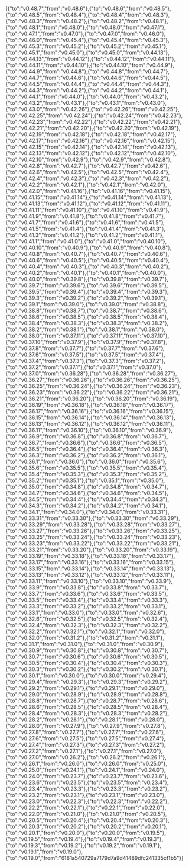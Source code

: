 [{"to":"v0.48.7","from":"v0.48.6"},{"to":"v0.48.6","from":"v0.48.5"},{"to":"v0.48.5","from":"v0.48.4"},{"to":"v0.48.4","from":"v0.48.3"},{"to":"v0.48.3","from":"v0.48.2"},{"to":"v0.48.2","from":"v0.48.1"},{"to":"v0.48.1","from":"v0.48.0"},{"to":"v0.48.0","from":"v0.47.1"},{"to":"v0.47.1","from":"v0.47.0"},{"to":"v0.47.0","from":"v0.46.0"},{"to":"v0.46.0","from":"v0.45.4"},{"to":"v0.45.4","from":"v0.45.3"},{"to":"v0.45.3","from":"v0.45.2"},{"to":"v0.45.2","from":"v0.45.1"},{"to":"v0.45.1","from":"v0.45.0"},{"to":"v0.45.0","from":"v0.44.13"},{"to":"v0.44.13","from":"v0.44.12"},{"to":"v0.44.12","from":"v0.44.11"},{"to":"v0.44.11","from":"v0.44.10"},{"to":"v0.44.10","from":"v0.44.9"},{"to":"v0.44.9","from":"v0.44.8"},{"to":"v0.44.8","from":"v0.44.7"},{"to":"v0.44.7","from":"v0.44.6"},{"to":"v0.44.6","from":"v0.44.5"},{"to":"v0.44.5","from":"v0.44.4"},{"to":"v0.44.4","from":"v0.44.3"},{"to":"v0.44.3","from":"v0.44.2"},{"to":"v0.44.2","from":"v0.44.1"},{"to":"v0.44.1","from":"v0.44.0"},{"to":"v0.44.0","from":"v0.43.2"},{"to":"v0.43.2","from":"v0.43.1"},{"to":"v0.43.1","from":"v0.43.0"},{"to":"v0.43.0","from":"v0.42.26"},{"to":"v0.42.26","from":"v0.42.25"},{"to":"v0.42.25","from":"v0.42.24"},{"to":"v0.42.24","from":"v0.42.23"},{"to":"v0.42.23","from":"v0.42.22"},{"to":"v0.42.22","from":"v0.42.21"},{"to":"v0.42.21","from":"v0.42.20"},{"to":"v0.42.20","from":"v0.42.19"},{"to":"v0.42.19","from":"v0.42.18"},{"to":"v0.42.18","from":"v0.42.17"},{"to":"v0.42.17","from":"v0.42.16"},{"to":"v0.42.16","from":"v0.42.15"},{"to":"v0.42.15","from":"v0.42.14"},{"to":"v0.42.14","from":"v0.42.13"},{"to":"v0.42.13","from":"v0.42.12"},{"to":"v0.42.12","from":"v0.42.10"},{"to":"v0.42.10","from":"v0.42.9"},{"to":"v0.42.9","from":"v0.42.8"},{"to":"v0.42.8","from":"v0.42.7"},{"to":"v0.42.7","from":"v0.42.6"},{"to":"v0.42.6","from":"v0.42.5"},{"to":"v0.42.5","from":"v0.42.4"},{"to":"v0.42.4","from":"v0.42.3"},{"to":"v0.42.3","from":"v0.42.2"},{"to":"v0.42.2","from":"v0.42.1"},{"to":"v0.42.1","from":"v0.42.0"},{"to":"v0.42.0","from":"v0.41.16"},{"to":"v0.41.16","from":"v0.41.15"},{"to":"v0.41.15","from":"v0.41.14"},{"to":"v0.41.14","from":"v0.41.13"},{"to":"v0.41.13","from":"v0.41.12"},{"to":"v0.41.12","from":"v0.41.11"},{"to":"v0.41.11","from":"v0.41.10"},{"to":"v0.41.10","from":"v0.41.9"},{"to":"v0.41.9","from":"v0.41.8"},{"to":"v0.41.8","from":"v0.41.7"},{"to":"v0.41.7","from":"v0.41.6"},{"to":"v0.41.6","from":"v0.41.5"},{"to":"v0.41.5","from":"v0.41.4"},{"to":"v0.41.4","from":"v0.41.3"},{"to":"v0.41.3","from":"v0.41.2"},{"to":"v0.41.2","from":"v0.41.1"},{"to":"v0.41.1","from":"v0.41.0"},{"to":"v0.41.0","from":"v0.40.10"},{"to":"v0.40.10","from":"v0.40.9"},{"to":"v0.40.9","from":"v0.40.8"},{"to":"v0.40.8","from":"v0.40.7"},{"to":"v0.40.7","from":"v0.40.6"},{"to":"v0.40.6","from":"v0.40.5"},{"to":"v0.40.5","from":"v0.40.4"},{"to":"v0.40.4","from":"v0.40.3"},{"to":"v0.40.3","from":"v0.40.2"},{"to":"v0.40.2","from":"v0.40.1"},{"to":"v0.40.1","from":"v0.40.0"},{"to":"v0.40.0","from":"v0.39.8"},{"to":"v0.39.8","from":"v0.39.7"},{"to":"v0.39.7","from":"v0.39.6"},{"to":"v0.39.6","from":"v0.39.5"},{"to":"v0.39.5","from":"v0.39.4"},{"to":"v0.39.4","from":"v0.39.3"},{"to":"v0.39.3","from":"v0.39.2"},{"to":"v0.39.2","from":"v0.39.1"},{"to":"v0.39.1","from":"v0.39.0"},{"to":"v0.39.0","from":"v0.38.8"},{"to":"v0.38.8","from":"v0.38.7"},{"to":"v0.38.7","from":"v0.38.6"},{"to":"v0.38.6","from":"v0.38.5"},{"to":"v0.38.5","from":"v0.38.4"},{"to":"v0.38.4","from":"v0.38.3"},{"to":"v0.38.3","from":"v0.38.2"},{"to":"v0.38.2","from":"v0.38.1"},{"to":"v0.38.1","from":"v0.38.0"},{"to":"v0.38.0","from":"v0.37.11"},{"to":"v0.37.11","from":"v0.37.10"},{"to":"v0.37.10","from":"v0.37.9"},{"to":"v0.37.9","from":"v0.37.8"},{"to":"v0.37.8","from":"v0.37.7"},{"to":"v0.37.7","from":"v0.37.6"},{"to":"v0.37.6","from":"v0.37.5"},{"to":"v0.37.5","from":"v0.37.4"},{"to":"v0.37.4","from":"v0.37.3"},{"to":"v0.37.3","from":"v0.37.2"},{"to":"v0.37.2","from":"v0.37.1"},{"to":"v0.37.1","from":"v0.37.0"},{"to":"v0.37.0","from":"v0.36.28"},{"to":"v0.36.28","from":"v0.36.27"},{"to":"v0.36.27","from":"v0.36.26"},{"to":"v0.36.26","from":"v0.36.25"},{"to":"v0.36.25","from":"v0.36.24"},{"to":"v0.36.24","from":"v0.36.23"},{"to":"v0.36.23","from":"v0.36.22"},{"to":"v0.36.22","from":"v0.36.21"},{"to":"v0.36.21","from":"v0.36.20"},{"to":"v0.36.20","from":"v0.36.19"},{"to":"v0.36.19","from":"v0.36.18"},{"to":"v0.36.18","from":"v0.36.17"},{"to":"v0.36.17","from":"v0.36.16"},{"to":"v0.36.16","from":"v0.36.15"},{"to":"v0.36.15","from":"v0.36.14"},{"to":"v0.36.14","from":"v0.36.13"},{"to":"v0.36.13","from":"v0.36.12"},{"to":"v0.36.12","from":"v0.36.11"},{"to":"v0.36.11","from":"v0.36.10"},{"to":"v0.36.10","from":"v0.36.9"},{"to":"v0.36.9","from":"v0.36.8"},{"to":"v0.36.8","from":"v0.36.7"},{"to":"v0.36.7","from":"v0.36.6"},{"to":"v0.36.6","from":"v0.36.5"},{"to":"v0.36.5","from":"v0.36.4"},{"to":"v0.36.4","from":"v0.36.3"},{"to":"v0.36.3","from":"v0.36.2"},{"to":"v0.36.2","from":"v0.36.1"},{"to":"v0.36.1","from":"v0.36.0"},{"to":"v0.36.0","from":"v0.35.6"},{"to":"v0.35.6","from":"v0.35.5"},{"to":"v0.35.5","from":"v0.35.4"},{"to":"v0.35.4","from":"v0.35.3"},{"to":"v0.35.3","from":"v0.35.2"},{"to":"v0.35.2","from":"v0.35.1"},{"to":"v0.35.1","from":"v0.35.0"},{"to":"v0.35.0","from":"v0.34.8"},{"to":"v0.34.8","from":"v0.34.7"},{"to":"v0.34.7","from":"v0.34.6"},{"to":"v0.34.6","from":"v0.34.5"},{"to":"v0.34.5","from":"v0.34.4"},{"to":"v0.34.4","from":"v0.34.3"},{"to":"v0.34.3","from":"v0.34.2"},{"to":"v0.34.2","from":"v0.34.1"},{"to":"v0.34.1","from":"v0.34.0"},{"to":"v0.34.0","from":"v0.33.31"},{"to":"v0.33.31","from":"v0.33.30"},{"to":"v0.33.30","from":"v0.33.29"},{"to":"v0.33.29","from":"v0.33.28"},{"to":"v0.33.28","from":"v0.33.27"},{"to":"v0.33.27","from":"v0.33.26"},{"to":"v0.33.26","from":"v0.33.25"},{"to":"v0.33.25","from":"v0.33.24"},{"to":"v0.33.24","from":"v0.33.23"},{"to":"v0.33.23","from":"v0.33.22"},{"to":"v0.33.22","from":"v0.33.21"},{"to":"v0.33.21","from":"v0.33.20"},{"to":"v0.33.20","from":"v0.33.19"},{"to":"v0.33.19","from":"v0.33.18"},{"to":"v0.33.18","from":"v0.33.17"},{"to":"v0.33.17","from":"v0.33.16"},{"to":"v0.33.16","from":"v0.33.15"},{"to":"v0.33.15","from":"v0.33.14"},{"to":"v0.33.14","from":"v0.33.13"},{"to":"v0.33.13","from":"v0.33.12"},{"to":"v0.33.12","from":"v0.33.11"},{"to":"v0.33.11","from":"v0.33.10"},{"to":"v0.33.10","from":"v0.33.9"},{"to":"v0.33.9","from":"v0.33.8"},{"to":"v0.33.8","from":"v0.33.7"},{"to":"v0.33.7","from":"v0.33.6"},{"to":"v0.33.6","from":"v0.33.5"},{"to":"v0.33.5","from":"v0.33.4"},{"to":"v0.33.4","from":"v0.33.3"},{"to":"v0.33.3","from":"v0.33.2"},{"to":"v0.33.2","from":"v0.33.1"},{"to":"v0.33.1","from":"v0.33.0"},{"to":"v0.33.0","from":"v0.32.6"},{"to":"v0.32.6","from":"v0.32.5"},{"to":"v0.32.5","from":"v0.32.4"},{"to":"v0.32.4","from":"v0.32.3"},{"to":"v0.32.3","from":"v0.32.2"},{"to":"v0.32.2","from":"v0.32.1"},{"to":"v0.32.1","from":"v0.32.0"},{"to":"v0.32.0","from":"v0.31.2"},{"to":"v0.31.2","from":"v0.31.1"},{"to":"v0.31.1","from":"v0.31.0"},{"to":"v0.31.0","from":"v0.30.9"},{"to":"v0.30.9","from":"v0.30.8"},{"to":"v0.30.8","from":"v0.30.7"},{"to":"v0.30.7","from":"v0.30.6"},{"to":"v0.30.6","from":"v0.30.5"},{"to":"v0.30.5","from":"v0.30.4"},{"to":"v0.30.4","from":"v0.30.3"},{"to":"v0.30.3","from":"v0.30.2"},{"to":"v0.30.2","from":"v0.30.1"},{"to":"v0.30.1","from":"v0.30.0"},{"to":"v0.30.0","from":"v0.29.4"},{"to":"v0.29.4","from":"v0.29.3"},{"to":"v0.29.3","from":"v0.29.2"},{"to":"v0.29.2","from":"v0.29.1"},{"to":"v0.29.1","from":"v0.29.0"},{"to":"v0.29.0","from":"v0.28.9"},{"to":"v0.28.9","from":"v0.28.8"},{"to":"v0.28.8","from":"v0.28.7"},{"to":"v0.28.7","from":"v0.28.6"},{"to":"v0.28.6","from":"v0.28.5"},{"to":"v0.28.5","from":"v0.28.4"},{"to":"v0.28.4","from":"v0.28.3"},{"to":"v0.28.3","from":"v0.28.2"},{"to":"v0.28.2","from":"v0.28.1"},{"to":"v0.28.1","from":"v0.28.0"},{"to":"v0.28.0","from":"v0.27.9"},{"to":"v0.27.9","from":"v0.27.8"},{"to":"v0.27.8","from":"v0.27.7"},{"to":"v0.27.7","from":"v0.27.6"},{"to":"v0.27.6","from":"v0.27.5"},{"to":"v0.27.5","from":"v0.27.4"},{"to":"v0.27.4","from":"v0.27.3"},{"to":"v0.27.3","from":"v0.27.2"},{"to":"v0.27.2","from":"v0.27.1"},{"to":"v0.27.1","from":"v0.27.0"},{"to":"v0.27.0","from":"v0.26.2"},{"to":"v0.26.2","from":"v0.26.1"},{"to":"v0.26.1","from":"v0.26.0"},{"to":"v0.26.0","from":"v0.25.0"},{"to":"v0.25.0","from":"v0.24.1"},{"to":"v0.24.1","from":"v0.24.0"},{"to":"v0.24.0","from":"v0.23.7"},{"to":"v0.23.7","from":"v0.23.6"},{"to":"v0.23.6","from":"v0.23.5"},{"to":"v0.23.5","from":"v0.23.4"},{"to":"v0.23.4","from":"v0.23.3"},{"to":"v0.23.3","from":"v0.23.2"},{"to":"v0.23.2","from":"v0.23.1"},{"to":"v0.23.1","from":"v0.23.0"},{"to":"v0.23.0","from":"v0.22.3"},{"to":"v0.22.3","from":"v0.22.2"},{"to":"v0.22.2","from":"v0.22.1"},{"to":"v0.22.1","from":"v0.22.0"},{"to":"v0.22.0","from":"v0.21.0"},{"to":"v0.21.0","from":"v0.20.5"},{"to":"v0.20.5","from":"v0.20.4"},{"to":"v0.20.4","from":"v0.20.3"},{"to":"v0.20.3","from":"v0.20.2"},{"to":"v0.20.2","from":"v0.20.1"},{"to":"v0.20.1","from":"v0.20.0"},{"to":"v0.20.0","from":"v0.19.5"},{"to":"v0.19.5","from":"v0.19.4"},{"to":"v0.19.4","from":"v0.19.3"},{"to":"v0.19.3","from":"v0.19.2"},{"to":"v0.19.2","from":"v0.19.1"},{"to":"v0.19.1","from":"v0.19.0"},{"to":"v0.19.0","from":"6181a540729a7179d7a9d41489dfc241335cf1b5"}]